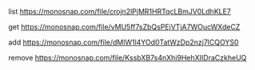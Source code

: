 list
https://monosnap.com/file/crojn2lPjMR1HRTqcLBmJV0LdhKLE7

get
https://monosnap.com/file/vMU5ff7sZbQsPEjVTjA7WOucWXdeCZ

add
https://monosnap.com/file/dMlW1l4YOd0TatWzDp2nzj7lCQOYS0

remove
https://monosnap.com/file/KssbXB7s4nXhi9HehXIIDraCzkheUQ
